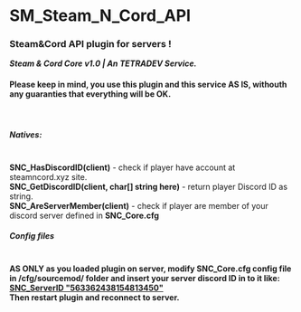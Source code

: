 # SM_Steam_N_Cord_API
 <h3>Steam&Cord API plugin for servers !</h3>
<i><b>Steam & Cord Core v1.0 | An TETRADEV Service.</b></i>
<h4></b>Please keep in mind, you use this plugin and this service AS IS, withouth any guaranties that everything will be OK.</b></h4><br>

<h5>Natives:</h5><br>
 <b>SNC_HasDiscordID(client)</b> - check if player have account at steamncord.xyz site.<br>
  <b>SNC_GetDiscordID(client, char[] string here)</b> - return player Discord ID as string.<br>
  <b>SNC_AreServerMember(client)</b> - check if player are member of your discord server defined in <b>SNC_Core.cfg</b><br>
  
<h5>Config files</h5><br>
<b>AS ONLY as you loaded plugin on server, modify SNC_Core.cfg config file in /cfg/sourcemod/ folder and insert your server discord ID in to it like: <u>SNC_ServerID "563362438154813450"</u><br> Then restart plugin and reconnect to server.
 

